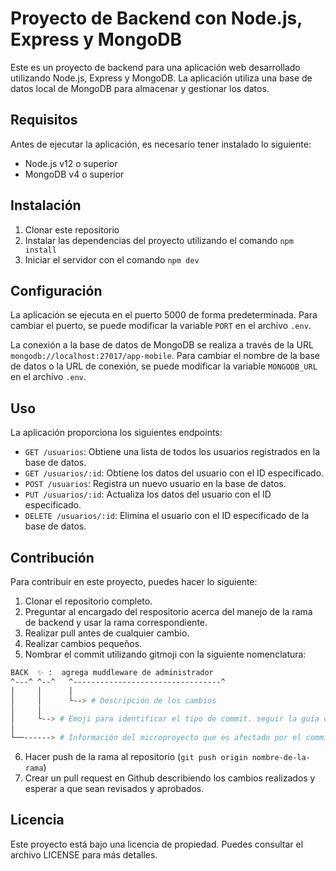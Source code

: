 # Proyecto de Backend con Node.js, Express y MongoDB

Este es un proyecto de backend para una aplicación web desarrollado utilizando Node.js, Express y MongoDB. La aplicación utiliza una base de datos local de MongoDB para almacenar y gestionar los datos.

## Requisitos

Antes de ejecutar la aplicación, es necesario tener instalado lo siguiente:

- Node.js v12 o superior
- MongoDB v4 o superior

## Instalación

1. Clonar este repositorio
2. Instalar las dependencias del proyecto utilizando el comando `npm install`
3. Iniciar el servidor con el comando `npm dev`

## Configuración

La aplicación se ejecuta en el puerto 5000 de forma predeterminada. Para cambiar el puerto, se puede modificar la variable `PORT` en el archivo `.env`.

La conexión a la base de datos de MongoDB se realiza a través de la URL `mongodb://localhost:27017/app-mobile`. Para cambiar el nombre de la base de datos o la URL de conexión, se puede modificar la variable `MONGODB_URL` en el archivo `.env`.

## Uso

La aplicación proporciona los siguientes endpoints:

- `GET /usuarios`: Obtiene una lista de todos los usuarios registrados en la base de datos.
- `GET /usuarios/:id`: Obtiene los datos del usuario con el ID especificado.
- `POST /usuarios`: Registra un nuevo usuario en la base de datos.
- `PUT /usuarios/:id`: Actualiza los datos del usuario con el ID especificado.
- `DELETE /usuarios/:id`: Elimina el usuario con el ID especificado de la base de datos.
## Contribución

Para contribuir en este proyecto, puedes hacer lo siguiente:

1. Clonar el repositorio completo.
2. Preguntar al encargado del respositorio acerca del manejo de la rama de backend y usar la rama correspondiente.
3. Realizar pull antes de cualquier cambio.
4. Realizar cambios pequeños.
5. Nombrar el commit utilizando gitmoji con la siguiente nomenclatura:
```bash
BACK  ✨ :  agrega muddleware de administrador
^---^ ^--^   ^---------------------------------^
│     │      │
│     │      └--> # Descripción de los cambios
│     │
│     └--> # Emoji para identificar el tipo de commit. seguir la guía de [gitmoji](https://gitmoji.dev/)
│      
└──------> # Información del microproyecto que es afectado por el commit.
```

6. Hacer push de la rama al repositorio (`git push origin nombre-de-la-rama`)
7. Crear un pull request en Github describiendo los cambios realizados y esperar a que sean revisados y aprobados.

## Licencia

Este proyecto está bajo una licencia de propiedad. Puedes consultar el archivo LICENSE para más detalles.
